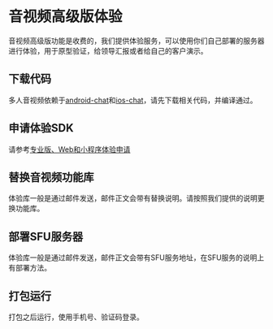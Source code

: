 # 音视频高级版体验
音视频高级版功能是收费的，我们提供体验服务，可以使用你们自己部署的服务器进行体验，用于原型验证，给领导汇报或者给自己的客户演示。

## 下载代码
多人音视频依赖于[android-chat](https://github.com/wildfirechat/android-chat)和[ios-chat](https://github.com/wildfirechat/ios-chat)，请先下载相关代码，并编译通过。

## 申请体验SDK
请参考[专业版、Web和小程序体验申请](trial.md)

## 替换音视频功能库
体验库一般是通过邮件发送，邮件正文会带有替换说明。请按照我们提供的说明更换功能库。

## 部署SFU服务器
体验库一般是通过邮件发送，邮件正文会带有SFU服务地址，在SFU服务的说明上有部署方法。

## 打包运行
打包之后运行，使用手机号、验证码登录。

